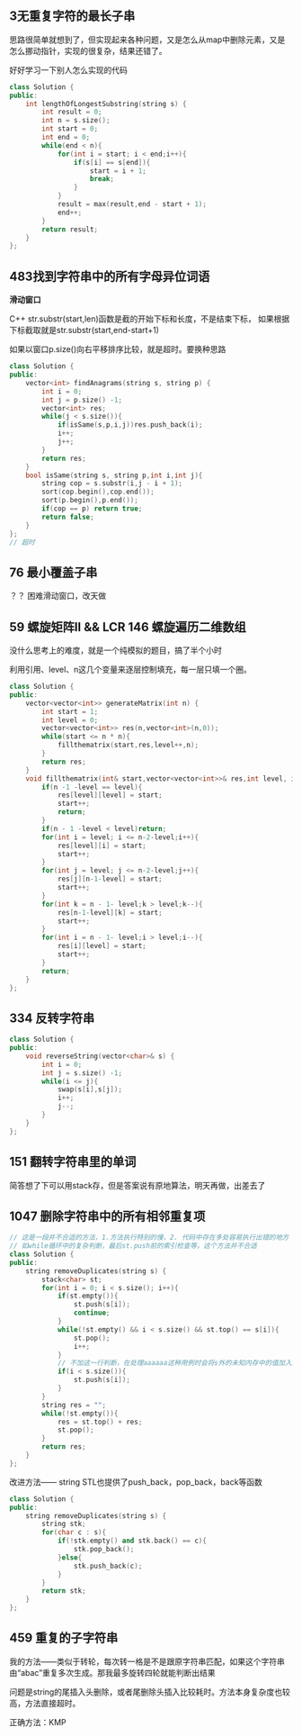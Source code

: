 ## 3无重复字符的最长子串

思路很简单就想到了，但实现起来各种问题，又是怎么从map中删除元素，又是怎么挪动指针，实现的很复杂，结果还错了。

好好学习一下别人怎么实现的代码

```CPP
class Solution {
public:
    int lengthOfLongestSubstring(string s) {
        int result = 0;
        int n = s.size();
        int start = 0;
        int end = 0;
        while(end < n){
            for(int i = start; i < end;i++){
                if(s[i] == s[end]){
                    start = i + 1;
                    break;
                }
            }
            result = max(result,end - start + 1);
            end++;
        }
        return result;
    }
};
```

## 483找到字符串中的所有字母异位词语

**滑动窗口**

C++ str.substr(start,len)函数是截的开始下标和长度，不是结束下标，
如果根据下标截取就是str.substr(start,end-start+1)

如果以窗口p.size()向右平移排序比较，就是超时。要换种思路

```CPP
class Solution {
public:
    vector<int> findAnagrams(string s, string p) {
        int i = 0;
        int j = p.size() -1;
        vector<int> res;
        while(j < s.size()){
            if(isSame(s,p,i,j))res.push_back(i);
            i++;
            j++;
        }
        return res;
    }
    bool isSame(string s, string p,int i,int j){
        string cop = s.substr(i,j - i + 1);
        sort(cop.begin(),cop.end());
        sort(p.begin(),p.end());
        if(cop == p) return true;
        return false;
    }
};
// 超时

```

## 76 最小覆盖子串

？？
困难滑动窗口，改天做


## 59 螺旋矩阵II && LCR 146 螺旋遍历二维数组

没什么思考上的难度，就是一个纯模拟的题目，搞了半个小时

利用引用、level、n这几个变量来逐层控制填充，每一层只填一个圈。

```CPP
class Solution {
public:
    vector<vector<int>> generateMatrix(int n) {
        int start = 1;
        int level = 0;
        vector<vector<int>> res(n,vector<int>(n,0));
        while(start <= n * n){
            fillthematrix(start,res,level++,n);
        }
        return res;  
    }
    void fillthematrix(int& start,vector<vector<int>>& res,int level, int n){
        if(n -1 -level == level){
            res[level][level] = start;
            start++;
            return;
        }
        if(n - 1 -level < level)return;
        for(int i = level; i <= n-2-level;i++){
            res[level][i] = start;
            start++;
        }
        for(int j = level; j <= n-2-level;j++){
            res[j][n-1-level] = start;
            start++;
        }
        for(int k = n - 1- level;k > level;k--){
            res[n-1-level][k] = start;
            start++;
        }
        for(int i = n - 1- level;i > level;i--){
            res[i][level] = start;
            start++;
        }
        return;
    }
};
```

## 334 反转字符串

```CPP
class Solution {
public:
    void reverseString(vector<char>& s) {
        int i = 0;
        int j = s.size() -1;
        while(i <= j){
            swap(s[i],s[j]);
            i++;
            j--;
        }
    }
};
```

## 151 翻转字符串里的单词

简答想了下可以用stack存，但是答案说有原地算法，明天再做，出差去了




## 1047 删除字符串中的所有相邻重复项

```CPP
// 这是一段并不合适的方法，1.方法执行特别的慢，2. 代码中存在多处容易执行出错的地方
// 如while循环中的复杂判断，最后st.push前的索引检查等，这个方法并不合适
class Solution {
public:
    string removeDuplicates(string s) {
        stack<char> st;
        for(int i = 0; i < s.size(); i++){
            if(st.empty()){
                st.push(s[i]);
                continue;
            }
            while(!st.empty() && i < s.size() && st.top() == s[i]){
                st.pop();
                i++;
            }
            // 不加这一行判断，在处理aaaaaa这种用例时会将s外的未知内存中的值加入到st中
            if(i < s.size()){
                st.push(s[i]);
            }
        }
        string res = "";
        while(!st.empty()){
            res = st.top() + res;
            st.pop();
        }
        return res;
    }
};
```

改进方法——
string STL也提供了push_back，pop_back，back等函数

```CPP
class Solution {
public:
    string removeDuplicates(string s) {
        string stk;
        for(char c : s){
            if(!stk.empty() and stk.back() == c){
                stk.pop_back();
            }else{
                stk.push_back(c);
            }
        }
        return stk;
    }
};
```


## 459 重复的子字符串
我的方法——类似于转轮，每次转一格是不是跟原字符串匹配，如果这个字符串由“abac”重复多次生成。那我最多旋转四轮就能判断出结果

问题是string的尾插入头删除，或者尾删除头插入比较耗时。方法本身复杂度也较高，方法直接超时。

正确方法：KMP

```CPP

```